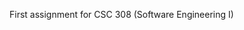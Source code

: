 First assignment for CSC 308 (Software Engineering I)
<!--
To test my code please run :

git clone https://github.com/tristan-spear/csc-308-first-react-app.git
<br />
cd csc-308-first-react-app/
<br />
npm install
<br />
cd packages/react-frontend/
<br />
npm run dev -->
